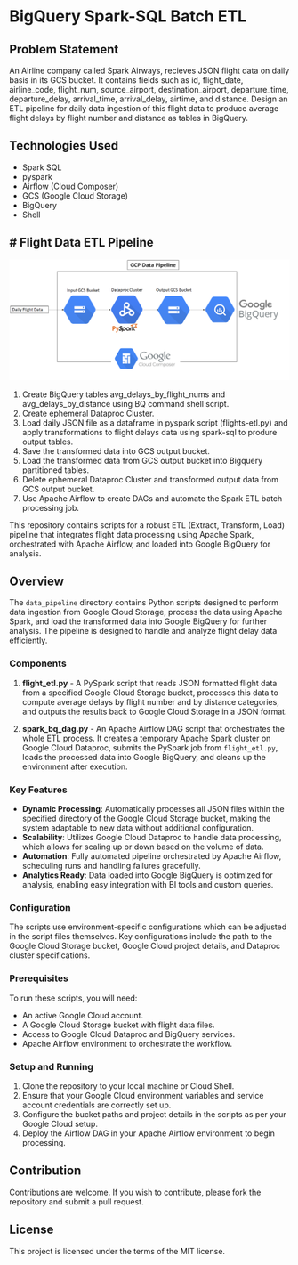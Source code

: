 # BigQuery Spark-SQL Batch ETL

## Problem Statement
An Airline company called Spark Airways, recieves JSON flight data on daily basis in its GCS bucket. It contains fields such as id, flight_date, airline_code, flight_num, source_airport, destination_airport, departure_time, departure_delay, arrival_time, arrival_delay, airtime, and distance. Design an ETL pipeline for daily data ingestion of this flight data to produce average flight delays by flight number and distance as tables in BigQuery. 

## Technologies Used
- Spark SQL
- pyspark
- Airflow (Cloud Composer)
- GCS (Google Cloud Storage)
- BigQuery
- Shell

## # Flight Data ETL Pipeline

![Pipeline](resources/pipeline.png)

1. Create BigQuery tables avg_delays_by_flight_nums and avg_delays_by_distance using BQ command shell script. 
2. Create ephemeral Dataproc Cluster.
3. Load daily JSON file as a dataframe in pyspark script (flights-etl.py) and apply transformations to flight delays data using spark-sql to produre output tables.
4. Save the transformed data into GCS output bucket.
5. Load the transformed data from GCS output bucket into Bigquery partitioned tables.
6. Delete ephemeral Dataproc Cluster and transformed output data from GCS output bucket.
7. Use Apache Airflow to create DAGs and automate the Spark ETL batch processing job.

This repository contains scripts for a robust ETL (Extract, Transform, Load) pipeline that integrates flight data processing using Apache Spark, orchestrated with Apache Airflow, and loaded into Google BigQuery for analysis.

## Overview

The `data_pipeline` directory contains Python scripts designed to perform data ingestion from Google Cloud Storage, process the data using Apache Spark, and load the transformed data into Google BigQuery for further analysis. The pipeline is designed to handle and analyze flight delay data efficiently.

### Components

1. **flight_etl.py** - A PySpark script that reads JSON formatted flight data from a specified Google Cloud Storage bucket, processes this data to compute average delays by flight number and by distance categories, and outputs the results back to Google Cloud Storage in a JSON format.

2. **spark_bq_dag.py** - An Apache Airflow DAG script that orchestrates the whole ETL process. It creates a temporary Apache Spark cluster on Google Cloud Dataproc, submits the PySpark job from `flight_etl.py`, loads the processed data into Google BigQuery, and cleans up the environment after execution.

### Key Features

- **Dynamic Processing**: Automatically processes all JSON files within the specified directory of the Google Cloud Storage bucket, making the system adaptable to new data without additional configuration.
- **Scalability**: Utilizes Google Cloud Dataproc to handle data processing, which allows for scaling up or down based on the volume of data.
- **Automation**: Fully automated pipeline orchestrated by Apache Airflow, scheduling runs and handling failures gracefully.
- **Analytics Ready**: Data loaded into Google BigQuery is optimized for analysis, enabling easy integration with BI tools and custom queries.

### Configuration

The scripts use environment-specific configurations which can be adjusted in the script files themselves. Key configurations include the path to the Google Cloud Storage bucket, Google Cloud project details, and Dataproc cluster specifications.

### Prerequisites

To run these scripts, you will need:
- An active Google Cloud account.
- A Google Cloud Storage bucket with flight data files.
- Access to Google Cloud Dataproc and BigQuery services.
- Apache Airflow environment to orchestrate the workflow.

### Setup and Running

1. Clone the repository to your local machine or Cloud Shell.
2. Ensure that your Google Cloud environment variables and service account credentials are correctly set up.
3. Configure the bucket paths and project details in the scripts as per your Google Cloud setup.
4. Deploy the Airflow DAG in your Apache Airflow environment to begin processing.

## Contribution

Contributions are welcome. If you wish to contribute, please fork the repository and submit a pull request.

## License

This project is licensed under the terms of the MIT license.
